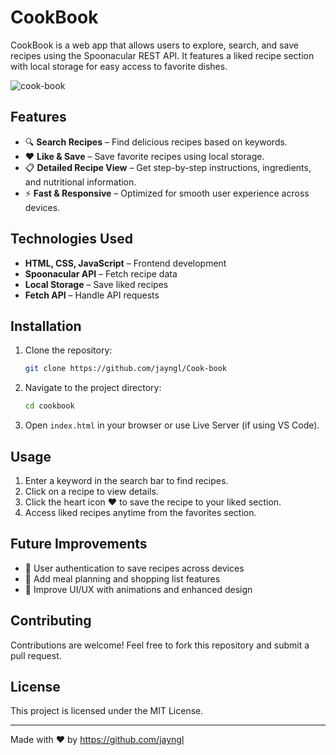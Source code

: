 # CookBook

CookBook is a web app that allows users to explore, search, and save recipes using the Spoonacular REST API. It features a liked recipe section with local storage for easy access to favorite dishes.

![cook-book](https://github.com/user-attachments/assets/1d027e3f-7078-48a0-a864-f3815feb2bfc)


## Features

- 🔍 **Search Recipes** – Find delicious recipes based on keywords.
- ❤️ **Like & Save** – Save favorite recipes using local storage.
- 📋 **Detailed Recipe View** – Get step-by-step instructions, ingredients, and nutritional information.
- ⚡ **Fast & Responsive** – Optimized for smooth user experience across devices.

## Technologies Used

- **HTML, CSS, JavaScript** – Frontend development
- **Spoonacular API** – Fetch recipe data
- **Local Storage** – Save liked recipes
- **Fetch API** – Handle API requests

## Installation

1. Clone the repository:
   ```sh
   git clone https://github.com/jayngl/Cook-book
   ```
2. Navigate to the project directory:
   ```sh
   cd cookbook
   ```
3. Open `index.html` in your browser or use Live Server (if using VS Code).

## Usage

1. Enter a keyword in the search bar to find recipes.
2. Click on a recipe to view details.
3. Click the heart icon ❤️ to save the recipe to your liked section.
4. Access liked recipes anytime from the favorites section.

## Future Improvements

- 🔹 User authentication to save recipes across devices
- 🔹 Add meal planning and shopping list features
- 🔹 Improve UI/UX with animations and enhanced design

## Contributing

Contributions are welcome! Feel free to fork this repository and submit a pull request.

## License

This project is licensed under the MIT License.

---
Made with ❤️ by https://github.com/jayngl


